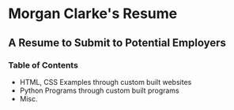 # Morgan Clarke's Resume

## A Resume to Submit to Potential Employers

### Table of Contents
 - HTML, CSS Examples through custom built websites
 - Python Programs through custom built programs
 - Misc.